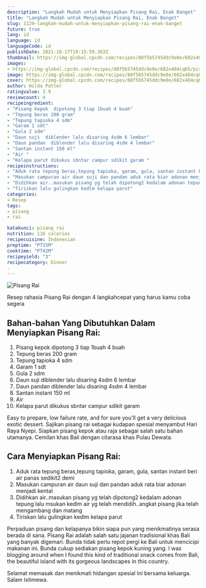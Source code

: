 ```yaml
---
description: "Langkah Mudah untuk Menyiapkan Pisang Rai, Enak Banget"
title: "Langkah Mudah untuk Menyiapkan Pisang Rai, Enak Banget"
slug: 1129-langkah-mudah-untuk-menyiapkan-pisang-rai-enak-banget
future: true
lang: id
language: id
languageCode: id
publishDate: 2021-10-17T19:15:59.363Z 
thumbnail: https://img-global.cpcdn.com/recipes/88f5b5745ddc9e0e/682x484cq65/pisang-rai-foto-resep-utama.png
images:
- https://img-global.cpcdn.com/recipes/88f5b5745ddc9e0e/682x484cq65/pisang-rai-foto-resep-utama.png
image: https://img-global.cpcdn.com/recipes/88f5b5745ddc9e0e/682x484cq65/pisang-rai-foto-resep-utama.png
cover: https://img-global.cpcdn.com/recipes/88f5b5745ddc9e0e/682x484cq65/pisang-rai-foto-resep-utama.png
author: Hilda Potter
ratingvalue: 3.9
reviewcount: 4
recipeingredient:
- "Pisang kepok  dipotong 3 tiap 1buah 4 buah"
- "Tepung beras 200 gram"
- "Tepung tapioka 4 sdm"
- "Garam 1 sdt"
- "Gula 2 sdm"
- "Daun suji  diblender lalu disaring 4sdm 6 lembar"
- "Daun pandan  diblender lalu disaring 4sdm 4 lembar"
- "Santan instant 150 ml"
- "Air "
- "Kelapa parut dikukus sbntar campur sdikit garam "
recipeinstructions:
- "Aduk rata tepung beras,tepung tapioka, garam, gula, santan instant beri air panas sedikit2 demi"
- "Masukan campuran air daun suji dan pandan aduk rata biar adonan menjadi kental"
- "Didihkan air..masukan pisang yg telah dipotong2 kedalam adonan tepung lalu msukan kedlm air yg telah mendidih..angkat pisang jika telah mengambang dan matang"
- "Tiriskan lalu gulingkan kedlm kelapa parut"
categories:
- Resep
tags:
- pisang
- rai

katakunci: pisang rai 
nutrition: 116 calories
recipecuisine: Indonesian
preptime: "PT15M"
cooktime: "PT42M"
recipeyield: "3"
recipecategory: Dinner
. 
---
```



![Pisang Rai](https://img-global.cpcdn.com/recipes/88f5b5745ddc9e0e/682x484cq65/pisang-rai-foto-resep-utama.png)

Resep rahasia Pisang Rai    dengan 4 langkahcepat yang harus kamu coba segera

<!--inarticleads1-->

## Bahan-bahan Yang Dibutuhkan Dalam Menyiapkan Pisang Rai:

1. Pisang kepok  dipotong 3 tiap 1buah 4 buah
1. Tepung beras 200 gram
1. Tepung tapioka 4 sdm
1. Garam 1 sdt
1. Gula 2 sdm
1. Daun suji  diblender lalu disaring 4sdm 6 lembar
1. Daun pandan  diblender lalu disaring 4sdm 4 lembar
1. Santan instant 150 ml
1. Air 
1. Kelapa parut dikukus sbntar campur sdikit garam 

Easy to prepare, low failure rate, and for sure you&#39;ll get a very delicious exotic dessert. Sajikan pisang rai sebagai kudapan spesial menyambut Hari Raya Nyepi. Siapkan pisang kepok atau raja sebagai salah satu bahan utamanya. Cemilan khas Bali dengan citarasa khas Pulau Dewata. 

<!--inarticleads2-->

## Cara Menyiapkan Pisang Rai:

1. Aduk rata tepung beras,tepung tapioka, garam, gula, santan instant beri air panas sedikit2 demi
1. Masukan campuran air daun suji dan pandan aduk rata biar adonan menjadi kental
1. Didihkan air..masukan pisang yg telah dipotong2 kedalam adonan tepung lalu msukan kedlm air yg telah mendidih..angkat pisang jika telah mengambang dan matang
1. Tiriskan lalu gulingkan kedlm kelapa parut


Perpaduan pisang dan kelapanya bikin siapa pun yang menikmatinya serasa berada di sana. Pisang Rai adalah salah satu jajanan tradisional khas Bali yang banyak digemari. Bunda tidak perlu repot pergi ke Bali untuk mencicipi makanan ini. Bunda cukup sediakan pisang kepok kuning yang. I was blogging around when I found this kind of traditional snack comes from Bali, the beautiful island with its gorgeous landscapes in this country. 

Selamat memasak dan menikmati hidangan spesial ini bersama keluarga. Salam Istimewa.
